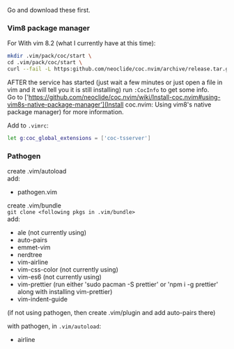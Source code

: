 Go and download these first.

### Vim8 package manager

For
With vim 8.2 (what I currently have at this time):<br />

```sh
mkdir .vim/pack/coc/start \
cd .vim/pack/coc/start \
curl --fail -L https:github.com/neoclide/coc.nvim/archive/release.tar.gz|tar xzfv -
```

AFTER the service has started (just wait a few minutes or just open a file in vim and it will tell you it is still installing) run `:CocInfo` to get some info.<br />
Go to ['https://github.com/neoclide/coc.nvim/wiki/Install-coc.nvim#using-vim8s-native-package-manager'](Install coc.nvim: Using vim8's native package manager) for more information.

Add to `.vimrc`:

```sh
let g:coc_global_extensions = ['coc-tsserver']
```

### Pathogen

create .vim/autoload <br />
add: <br />

- pathogen.vim

create .vim/bundle <br />
`git clone <following pkgs in .vim/bundle>`<br/>
add: <br />

- ale (not currently using)
- auto-pairs
- emmet-vim
- nerdtree
- vim-airline
- vim-css-color (not currently using)
- vim-es6 (not currently using)
- vim-prettier (run either 'sudo pacman -S prettier' or 'npm i -g prettier' along with installing vim-prettier)
- vim-indent-guide

(if not using pathogen, then create .vim/plugin and add auto-pairs there)

with pathogen, in `.vim/autoload`:<br />

- airline
